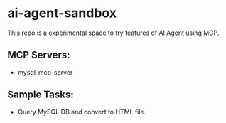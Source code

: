 # ai-agent-sandbox
This repo is a experimental space to try features of AI Agent using MCP.


## MCP Servers:
- mysql-mcp-server


## Sample Tasks:
- Query MySQL DB and convert to HTML file.